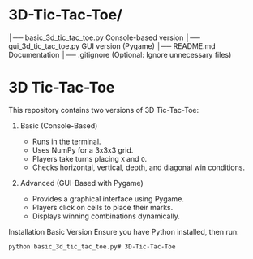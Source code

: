 # 3D-Tic-Tac-Toe/
│── basic_3d_tic_tac_toe.py       Console-based version
│── gui_3d_tic_tac_toe.py         GUI version (Pygame)
│── README.md                     Documentation
│── .gitignore                     (Optional: Ignore unnecessary files)

# 3D Tic-Tac-Toe
This repository contains two versions of 3D Tic-Tac-Toe:

1. Basic (Console-Based)  
   - Runs in the terminal.  
   - Uses NumPy for a 3x3x3 grid.  
   - Players take turns placing `X` and `O`.  
   - Checks horizontal, vertical, depth, and diagonal win conditions. 

2. Advanced (GUI-Based with Pygame)  
   - Provides a graphical interface using Pygame.  
   - Players click on cells to place their marks.  
   - Displays winning combinations dynamically.  

Installation
Basic Version
Ensure you have Python installed, then run:
```bash
python basic_3d_tic_tac_toe.py# 3D-Tic-Tac-Toe
